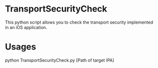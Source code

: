 # TransportSecurityCheck
This python script allows you to check the transport security implemented in an iOS application.

# Usages

python TransportSecurityCheck.py [Path of target IPA]
